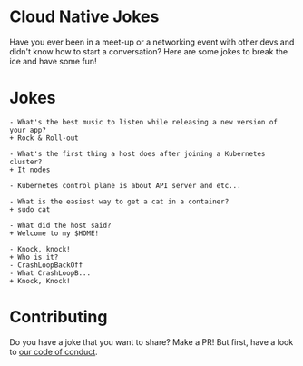 # Cloud Native Jokes
Have you ever been in a meet-up or a networking event with other devs and didn't know how to start a conversation? Here are some jokes to break the ice and have some fun!

# Jokes
```
- What's the best music to listen while releasing a new version of your app? 
+ Rock & Roll-out
```
```
- What's the first thing a host does after joining a Kubernetes cluster?
+ It nodes
```
```
- Kubernetes control plane is about API server and etc...
```
```
- What is the easiest way to get a cat in a container?
+ sudo cat
```
```
- What did the host said?
+ Welcome to my $HOME!
```
```
- Knock, knock!
+ Who is it?
- CrashLoopBackOff
- What CrashLoopB...
+ Knock, Knock!
```

# Contributing
Do you have a joke that you want to share? Make a PR! But first, have a look to [our code of conduct](CONTRIBUTING.md).

